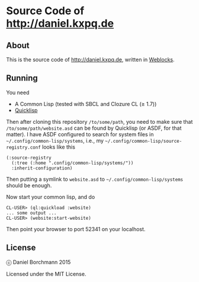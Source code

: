 # Source Code of http://daniel.kxpq.de

## About

This is the source code of http://daniel.kxpq.de, written in
[Weblocks](http://github.com/skypher/weblocks).

## Running

You need

- A Common Lisp (tested with SBCL and Clozure CL (≥ 1.7))
- [Quicklisp](http://www.quicklisp.org)

Then after cloning this repository `/to/some/path`, you need to make sure that
`/to/some/path/website.asd` can be found by Quicklisp (or ASDF, for that matter).  I have
ASDF configured to search for system files in `~/.config/common-lisp/systems`, i.e., my
`~/.config/common-lisp/source-registry.conf` looks like this

```
(:source-registry
  (:tree (:home ".config/common-lisp/systems/"))
  :inherit-configuration)
```

Then putting a symlink to `website.asd` to `~/.config/common-lisp/systems` should be
enough.

Now start your common lisp, and do

```
CL-USER> (ql:quickload :website)
... some output ...
CL-USER> (website:start-website)
```

Then point your browser to port 52341 on your localhost.

## License

ⓒ Daniel Borchmann 2015

Licensed under the MIT License.
